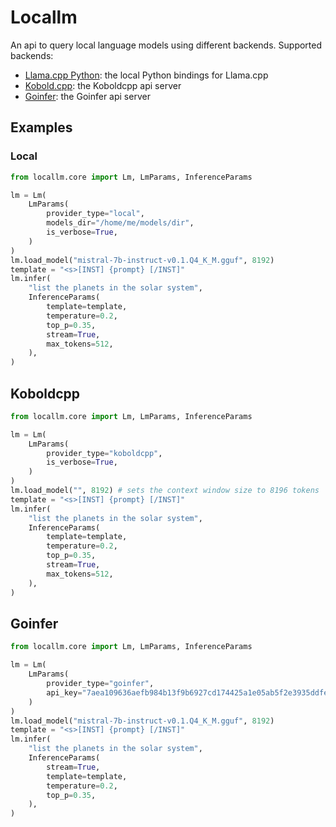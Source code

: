# Locallm

An api to query local language models using different backends. Supported backends:

- [Llama.cpp Python](https://github.com/abetlen/llama-cpp-python): the local Python bindings for Llama.cpp
- [Kobold.cpp](https://github.com/LostRuins/koboldcpp): the Koboldcpp api server
- [Goinfer](https://github.com/synw/goinfer): the Goinfer api server

## Examples

### Local

```python
from locallm.core import Lm, LmParams, InferenceParams

lm = Lm(
    LmParams(
        provider_type="local",
        models_dir="/home/me/models/dir",
        is_verbose=True,
    )
)
lm.load_model("mistral-7b-instruct-v0.1.Q4_K_M.gguf", 8192)
template = "<s>[INST] {prompt} [/INST]"
lm.infer(
    "list the planets in the solar system",
    InferenceParams(
        template=template,
        temperature=0.2,
        top_p=0.35,
        stream=True,
        max_tokens=512,
    ),
)
```

## Koboldcpp

```python
from locallm.core import Lm, LmParams, InferenceParams

lm = Lm(
    LmParams(
        provider_type="koboldcpp",
        is_verbose=True,
    )
)
lm.load_model("", 8192) # sets the context window size to 8196 tokens
template = "<s>[INST] {prompt} [/INST]"
lm.infer(
    "list the planets in the solar system",
    InferenceParams(
        template=template,
        temperature=0.2,
        top_p=0.35,
        stream=True,
        max_tokens=512,
    ),
)
```

## Goinfer

```python
from locallm.core import Lm, LmParams, InferenceParams

lm = Lm(
    LmParams(
        provider_type="goinfer",
        api_key="7aea109636aefb984b13f9b6927cd174425a1e05ab5f2e3935ddfeb183099465",
    )
)
lm.load_model("mistral-7b-instruct-v0.1.Q4_K_M.gguf", 8192)
template = "<s>[INST] {prompt} [/INST]"
lm.infer(
    "list the planets in the solar system",
    InferenceParams(
        stream=True,
        template=template,
        temperature=0.2,
        top_p=0.35,
    ),
)
```